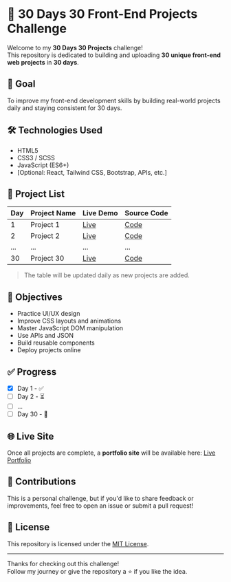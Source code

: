 # 🚀 30 Days 30 Front-End Projects Challenge

Welcome to my **30 Days 30 Projects** challenge!  
This repository is dedicated to building and uploading **30 unique front-end web projects** in **30 days**.

## 🎯 Goal

To improve my front-end development skills by building real-world projects daily and staying consistent for 30 days.

## 🛠️ Technologies Used

- HTML5
- CSS3 / SCSS
- JavaScript (ES6+)
- [Optional: React, Tailwind CSS, Bootstrap, APIs, etc.]

## 📅 Project List

| Day | Project Name | Live Demo | Source Code |
|-----|--------------|-----------|-------------|
| 1   | Project 1    | [Live](#) | [Code](#)   |
| 2   | Project 2    | [Live](#) | [Code](#)   |
| ... | ...          | ...       | ...         |
| 30  | Project 30   | [Live](#) | [Code](#)   |

> The table will be updated daily as new projects are added.

## 📌 Objectives

- Practice UI/UX design
- Improve CSS layouts and animations
- Master JavaScript DOM manipulation
- Use APIs and JSON
- Build reusable components
- Deploy projects online

## ✅ Progress

- [x] Day 1 - ✅
- [ ] Day 2 - ⏳
- [ ] ...
- [ ] Day 30 - 🚀

## 🌐 Live Site

Once all projects are complete, a **portfolio site** will be available here: [Live Portfolio](#)

## 🤝 Contributions

This is a personal challenge, but if you'd like to share feedback or improvements, feel free to open an issue or submit a pull request!

## 📄 License

This repository is licensed under the [MIT License](LICENSE).

---

Thanks for checking out this challenge!  
Follow my journey or give the repository a ⭐ if you like the idea.

